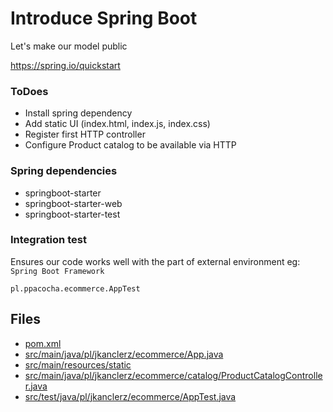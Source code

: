 # Introduce Spring Boot 

Let's make our model public

https://spring.io/quickstart

### ToDoes
- Install spring dependency
- Add static UI (index.html, index.js, index.css)
- Register first HTTP controller
- Configure Product catalog to be available via HTTP 

### Spring dependencies

* springboot-starter
* springboot-starter-web
* springboot-starter-test

### Integration test

Ensures our code works well with the part of external environment eg: `Spring Boot Framework`

`pl.ppacocha.ecommerce.AppTest` 


## Files
* [pom.xml](../pom.xml)
* [src/main/java/pl/jkanclerz/ecommerce/App.java](../src/main/java/pl/ppacocha/ecommerce/App.java)
* [src/main/resources/static](../src/main/resources/static)
* [src/main/java/pl/jkanclerz/ecommerce/catalog/ProductCatalogController.java](../src/main/java/pl/ppacocha/ecommerce/catalog/ProductCatalogController.java)
* [src/test/java/pl/jkanclerz/ecommerce/AppTest.java](../src/test/java/pl/ppacocha/ecommerce/AppTest.java)
